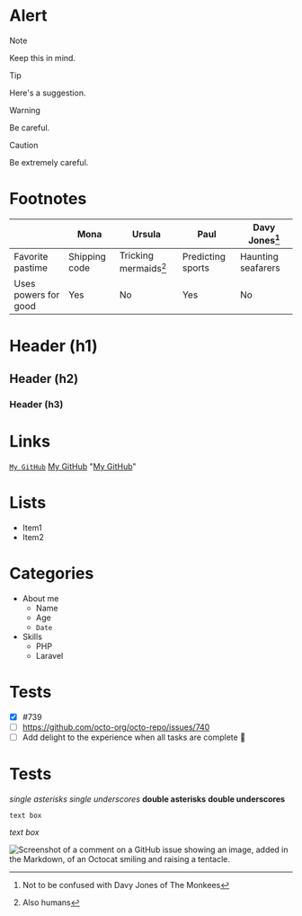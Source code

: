 # Alert
> [!NOTE]
> Keep this in mind.

> [!TIP]
> Here's a suggestion.

> [!WARNING]
> Be careful.

> [!CAUTION]
> Be extremely careful.

# Footnotes
| | Mona | Ursula | Paul | Davy Jones[^1] |
|---|---|---|---|---|
|Favorite pastime| Shipping code | Tricking mermaids[^2] | Predicting sports | Haunting seafarers |
|Uses powers for good| Yes | No | Yes | No |
[^1]: Not to be confused with Davy Jones of The Monkees
[^2]: Also humans

# Header (h1)
## Header (h2)
### Header (h3)

# Links
[`My GitHub`](https://github.com/haudevw3/mygithub/)
[My GitHub](https://github.com/haudevw3/mygithub/)
"[My GitHub](https://github.com/haudevw3/mygithub/)"

# Lists
* Item1
* Item2

# Categories
* About me
    - Name
    - Age
    - `Date`
* Skills
    - PHP
    - Laravel

# Tests
- [x] #739
- [ ] https://github.com/octo-org/octo-repo/issues/740
- [ ] Add delight to the experience when all tasks are complete :tada:

# Tests
*single asterisks*
_single underscores_
**double asterisks**
__double underscores__
```
text box
```
*text box*

![Screenshot of a comment on a GitHub issue showing an image, added in the Markdown, of an Octocat smiling and raising a tentacle.](https://myoctocat.com/assets/images/base-octocat.svg)
